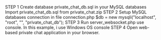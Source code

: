 STEP 1
Create database private_chat_db.sql in your MySQL databases
Import private_chat_db.sql from private_chat.zip
STEP 2
Setup MySQL databases connection in file connection.php
 $db = new mysqli("localhost", "root", "", "private_chat_db");
STEP 3
Run server_websocket.php use console. In this example, i use Windows OS console
STEP 4
Open web-based private chat application in your browser.


